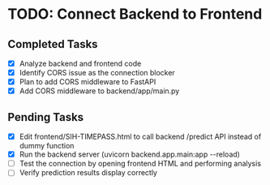 # TODO: Connect Backend to Frontend

## Completed Tasks
- [x] Analyze backend and frontend code
- [x] Identify CORS issue as the connection blocker
- [x] Plan to add CORS middleware to FastAPI
- [x] Add CORS middleware to backend/app/main.py

## Pending Tasks
- [x] Edit frontend/SIH-TIMEPASS.html to call backend /predict API instead of dummy function
- [x] Run the backend server (uvicorn backend.app.main:app --reload)
- [ ] Test the connection by opening frontend HTML and performing analysis
- [ ] Verify prediction results display correctly
